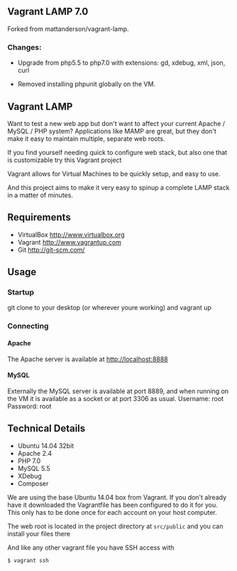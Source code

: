 Vagrant LAMP 7.0
----------------

Forked from mattanderson/vagrant-lamp.
### Changes:

* Upgrade from php5.5 to php7.0 with extensions: gd, xdebug, xml, json, curl

* Removed installing phpunit globally on the VM.


Vagrant LAMP
------------

Want to test a new web app but don't want to affect your current Apache / MySQL / PHP system?
Applications like MAMP are great, but they don't make it easy to maintain multiple, separate
web roots.

If you find yourself needing quick to configure web stack, but also one that is customizable try this Vagrant project

Vagrant allows for Virtual Machines to be quickly setup, and easy to use.

And this project aims to make it very easy to spinup a complete LAMP stack in a matter of minutes.

Requirements
------------
* VirtualBox <http://www.virtualbox.org>
* Vagrant <http://www.vagrantup.com>
* Git <http://git-scm.com/>

Usage
-----

### Startup

git clone to your desktop (or wherever youre working)
 and
vagrant up

### Connecting

#### Apache
The Apache server is available at <http://localhost:8888>

#### MySQL
Externally the MySQL server is available at port 8889, and when running on the VM it is available as a socket or at port 3306 as usual.
Username: root
Password: root

Technical Details
-----------------
* Ubuntu 14.04 32bit
* Apache 2.4
* PHP 7.0
* MySQL 5.5
* XDebug
* Composer

We are using the base Ubuntu 14.04 box from Vagrant. If you don't already have it downloaded
the Vagrantfile has been configured to do it for you. This only has to be done once
for each account on your host computer.

The web root is located in the project directory at `src/public` and you can install your files there

And like any other vagrant file you have SSH access with
```
$ vagrant ssh
```
